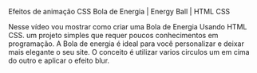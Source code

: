 Efeitos de animação CSS Bola de Energia | Energy Ball | HTML CSS


Nesse vídeo vou mostrar como criar uma Bola de Energia Usando HTML CSS.
um projeto simples que requer poucos conhecimentos em programação.
A Bola de energia  é ideal para você personalizar e deixar mais elegante o seu site.
O conceito é utilizar varios circulos um em cima do outro e aplicar o efeito blur. 

